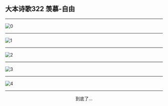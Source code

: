
## 大本诗歌322 羡慕-自由
        
<div id="aplayer0"></div>

---

<img alt="0" data-original="https://cdn.jsdelivr.net/gh/k34869/shi/data/d0322/0">

---

<img alt="1" data-original="https://cdn.jsdelivr.net/gh/k34869/shi/data/d0322/1">

---

<img alt="2" data-original="https://cdn.jsdelivr.net/gh/k34869/shi/data/d0322/2">

---

<img alt="3" data-original="https://cdn.jsdelivr.net/gh/k34869/shi/data/d0322/3">

---

<img alt="4" data-original="https://cdn.jsdelivr.net/gh/k34869/shi/data/d0322/4">

---

<p style="text-align: center">到底了...</p>

<script src="/js/dist-view.js"></script>

<script>
MAIN.id = 'd0322';
        
const ap0 = new APlayer({
    container: document.getElementById('aplayer0'),
    volume: 1,
    loop: 'none',
    preload: 'none',
    audio: [{
        name: '大本诗歌322.mp3',
        artist: '大本诗歌',
        url: 'https://res.wx.qq.com/voice/getvoice?mediaid=MzI0NTk3MDM5M18yMjQ3NDkxNDk3',
        cover: '/favicon'
    }]
});
</script>
